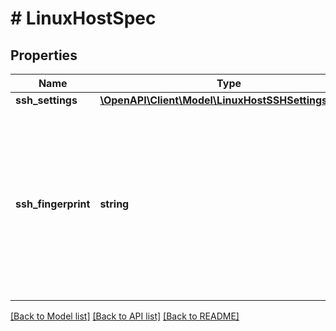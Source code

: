 # # LinuxHostSpec

## Properties

Name | Type | Description | Notes
------------ | ------------- | ------------- | -------------
**ssh_settings** | [**\OpenAPI\Client\Model\LinuxHostSSHSettingsModel**](LinuxHostSSHSettingsModel.md) |  | [optional]
**ssh_fingerprint** | **string** | SSH key fingerprint used to verify the server identity. For details on how to get the fingerprint, see [Get TLS Certificate or SSH Fingerprint](#operation/GetConnectionCertificate). |

[[Back to Model list]](../../README.md#models) [[Back to API list]](../../README.md#endpoints) [[Back to README]](../../README.md)

